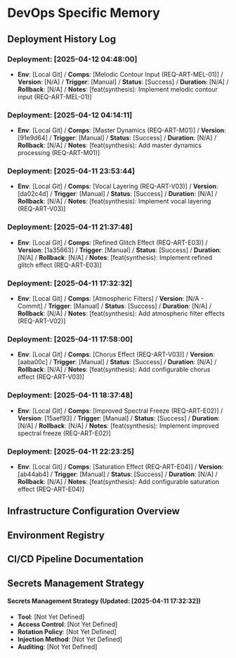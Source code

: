# DevOps Specific Memory

## Deployment History Log
<!-- Append deployment details using the format below -->
### Deployment: [2025-04-12 04:48:00]
- **Env**: [Local Git] / **Comps**: [Melodic Contour Input (REQ-ART-MEL-01)] / **Version**: [N/A] / **Trigger**: [Manual] / **Status**: [Success] / **Duration**: [N/A] / **Rollback**: [N/A] / **Notes**: [feat(synthesis): Implement melodic contour input (REQ-ART-MEL-01)]


### Deployment: [2025-04-12 04:14:11]
- **Env**: [Local Git] / **Comps**: [Master Dynamics (REQ-ART-M01)] / **Version**: [91e9d64] / **Trigger**: [Manual] / **Status**: [Success] / **Duration**: [N/A] / **Rollback**: [N/A] / **Notes**: [feat(synthesis): Add master dynamics processing (REQ-ART-M01)]


### Deployment: [2025-04-11 23:53:44]
- **Env**: [Local Git] / **Comps**: [Vocal Layering (REQ-ART-V03)] / **Version**: [da02c4d] / **Trigger**: [Manual] / **Status**: [Success] / **Duration**: [N/A] / **Rollback**: [N/A] / **Notes**: [feat(synthesis): Implement vocal layering (REQ-ART-V03)]

### Deployment: [2025-04-11 21:37:48]
- **Env**: [Local Git] / **Comps**: [Refined Glitch Effect (REQ-ART-E03)] / **Version**: [1a35663] / **Trigger**: [Manual] / **Status**: [Success] / **Duration**: [N/A] / **Rollback**: [N/A] / **Notes**: [feat(synthesis): Implement refined glitch effect (REQ-ART-E03)]

### Deployment: [2025-04-11 17:32:32]
- **Env**: [Local Git] / **Comps**: [Atmospheric Filters] / **Version**: [N/A - Commit] / **Trigger**: [Manual] / **Status**: [Success] / **Duration**: [N/A] / **Rollback**: [N/A] / **Notes**: [feat(synthesis): Add atmospheric filter effects (REQ-ART-V02)]
### Deployment: [2025-04-11 17:58:00]
- **Env**: [Local Git] / **Comps**: [Chorus Effect (REQ-ART-V03)] / **Version**: [aaba00c] / **Trigger**: [Manual] / **Status**: [Success] / **Duration**: [N/A] / **Rollback**: [N/A] / **Notes**: [feat(synthesis): Add configurable chorus effect (REQ-ART-V03)]

### Deployment: [2025-04-11 18:37:48]
- **Env**: [Local Git] / **Comps**: [Improved Spectral Freeze (REQ-ART-E02)] / **Version**: [15aef93] / **Trigger**: [Manual] / **Status**: [Success] / **Duration**: [N/A] / **Rollback**: [N/A] / **Notes**: [feat(synthesis): Implement improved spectral freeze (REQ-ART-E02)]


### Deployment: [2025-04-11 22:23:25]
- **Env**: [Local Git] / **Comps**: [Saturation Effect (REQ-ART-E04)] / **Version**: [ab44ab4] / **Trigger**: [Manual] / **Status**: [Success] / **Duration**: [N/A] / **Rollback**: [N/A] / **Notes**: [feat(synthesis): Add configurable saturation effect (REQ-ART-E04)]

## Infrastructure Configuration Overview
<!-- Append infra config details using the format below -->

## Environment Registry
<!-- Append environment details using the format below -->

## CI/CD Pipeline Documentation
<!-- Append pipeline details using the format below -->

## Secrets Management Strategy
<!-- Update strategy notes here -->
#### Secrets Management Strategy (Updated: [2025-04-11 17:32:32])
- **Tool**: [Not Yet Defined]
- **Access Control**: [Not Yet Defined]
- **Rotation Policy**: [Not Yet Defined]
- **Injection Method**: [Not Yet Defined]
- **Auditing**: [Not Yet Defined]